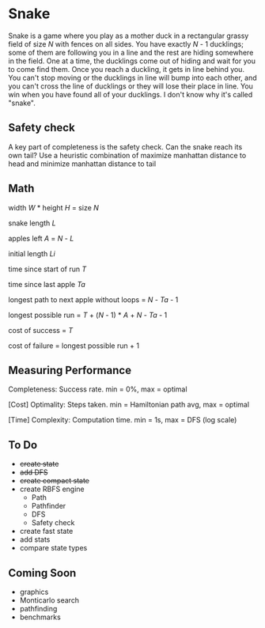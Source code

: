 # Snake
Snake is a game where you play as a mother duck in a rectangular grassy field of size *N* with fences on all sides. You have exactly *N* - 1 ducklings; some of them are following you in a line and the rest are hiding somewhere in the field. One at a time, the ducklings come out of hiding and wait for you to come find them. Once you reach a duckling, it gets in line behind you. You can't stop moving or the ducklings in line will bump into each other, and you can't cross the line of ducklings or they will lose their place in line. You win when you have found all of your ducklings. I don't know why it's called "snake".

## Safety check
A key part of completeness is the safety check. Can the snake reach its own tail? Use a heuristic combination of maximize manhattan distance to head and minimize manhattan distance to tail

## Math
width *W* * height *H* = size *N*

snake length *L*

apples left *A* = *N* - *L*

initial length *Li*

time since start of run *T*

time since last apple *Ta*

longest path to next apple without loops = *N* - *Ta* - 1

longest possible run = *T* + (*N* - 1) * *A* + *N* - *Ta* - 1

cost of success = *T*

cost of failure = longest possible run + 1

## Measuring Performance
Completeness: Success rate. min = 0%, max = optimal

[Cost] Optimality: Steps taken. min = Hamiltonian path avg, max = optimal

[Time] Complexity: Computation time. min = 1s, max = DFS (log scale)

## To Do
* <s>create state</s>
* <s>add DFS</s>
* <s>create compact state</s>
* create RBFS engine
  * Path
  * Pathfinder
  * DFS
  * Safety check
* create fast state
* add stats
* compare state types

## Coming Soon
* graphics
* Monticarlo search
* pathfinding
* benchmarks